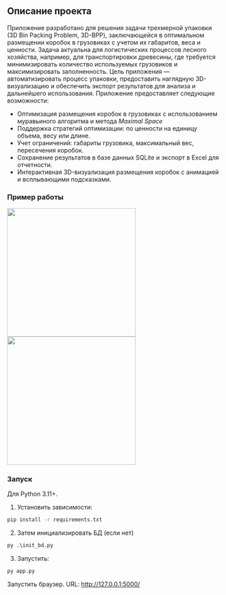 ## Описание проекта

Приложение разработано для решения задачи трехмерной упаковки (3D Bin Packing Problem, 3D-BPP), заключающейся в оптимальном размещении коробок в грузовиках с учетом их габаритов, веса и ценности. Задача актуальна для логистических процессов лесного хозяйства, например, для транспортировки древесины, где требуется минимизировать количество используемых грузовиков и максимизировать заполненность. Цель приложения — автоматизировать процесс упаковки, предоставить наглядную 3D-визуализацию и обеспечить экспорт результатов для анализа и дальнейшего использования.
Приложение предоставляет следующие возможности:
-	Оптимизация размещения коробок в грузовиках с использованием муравьиного алгоритма и метода _Maximal Space_
-	Поддержка стратегий оптимизации: по ценности на единицу объема, весу или длине.
-	Учет ограничений: габариты грузовика, максимальный вес, пересечения коробок.
-	Сохранение результатов в базе данных SQLite и экспорт в Excel для отчетности.
-	Интерактивная 3D-визуализация размещения коробок с анимацией и всплывающими подсказками.



### Пример работы
<img src="https://github.com/user-attachments/assets/7766d24b-ed04-4c84-bfb6-f07919809053"  widht="300" height="300" /> <img src="https://github.com/user-attachments/assets/a0ef94ab-928f-4618-9591-f4aaa1dd41f7" widht="300" height="300" />

### Запуск
Для Python 3.11+.
1. Установить зависимости:
``` cmd
pip install -r requirements.txt
```
2. Затем инициализировать БД (если нет)
```cmd
py .\init_bd.py
```
3. Запустить:
```cmd
py app.py
```
Запустить браузер. URL: http://127.0.0.1:5000/

